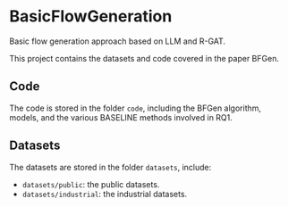 # BasicFlowGeneration
Basic flow generation approach based on LLM and R-GAT.

This project contains the datasets and code covered in the paper BFGen. 

## Code
The code is stored in the folder `code`, including the BFGen algorithm, models, and the various BASELINE methods involved in RQ1.

## Datasets
The datasets are stored in the folder `datasets`, include:
- `datasets/public`: the public datasets.
- `datasets/industrial`: the industrial datasets.